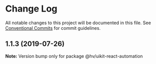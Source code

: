 # Change Log

All notable changes to this project will be documented in this file.
See [Conventional Commits](https://conventionalcommits.org) for commit guidelines.

## 1.1.3 (2019-07-26)

**Note:** Version bump only for package @hv/uikit-react-automation
